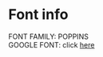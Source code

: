 # Font info
FONT FAMILY: POPPINS <br>
GOOGLE FONT: click <a href="https://fonts.google.com/specimen/Poppins?preview.text_type=custom&preview.text=5HR3D">here</a>
